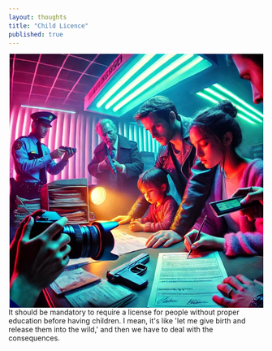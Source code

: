 ```yaml
---
layout: thoughts
title: "Child Licence"
published: true
---
```


<img src="/images/visual_thoughts/child_licence.png" alt="child_licence" style="display: block; margin: 0 auto; height: 500px;" />
It should be mandatory to require a license for people without proper education before having children. I mean, it's like 'let me give birth and release them into the wild,' and then we have to deal with the consequences.
